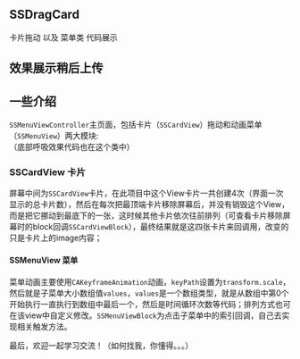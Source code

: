 ## SSDragCard
卡片拖动 以及 菜单类 代码展示
## 效果展示稍后上传


## 一些介绍
`SSMenuViewController`主页面，包括卡片（`SSCardView`）拖动和动画菜单（`SSMenuView`）两大模块:  
（底部呼吸效果代码也在这个类中）

### SSCardView 卡片
屏幕中间为`SSCardView`卡片，在此项目中这个View卡片一共创建4次（界面一次显示的总卡片数），然后在每次把最顶端卡片移除屏幕后，并没有销毁这个View，而是把它挪动到最底下的一张，这时候其他卡片依次往前排列（可查看卡片移除屏幕时的block回调`SSCardViewBlock`），最终结果就是这四张卡片来回调用，改变的只是卡片上的image内容；

#### SSMenuView 菜单
菜单动画主要使用`CAKeyframeAnimation`动画，`keyPath`设置为`transform.scale`，然后就是子菜单大小数组值`values`，`values`是一个数组类型，就是从数组中第0个开始执行一直执行到数组中最后一个，然后是时间循环次数等代码；排列方式也可在该view中自定义修改。`SSMenuViewBlock`为点击子菜单中的索引回调，自己去实现相关触发方法。  

最后，欢迎一起学习交流！（如何找我，你懂得。。。）
